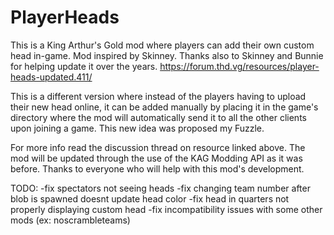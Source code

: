 # PlayerHeads
This is a King Arthur's Gold mod where players can add their own custom head in-game. Mod inspired by Skinney. Thanks also to Skinney and Bunnie for helping update it over the years. https://forum.thd.vg/resources/player-heads-updated.411/ 

This is a different version where instead of the players having to upload their new head online, it can be added manually by placing it in the game's directory where the mod will automatically send it to all the other clients upon joining a game. This new idea was proposed my Fuzzle.

For more info read the discussion thread on resource linked above. The mod will be updated through the use of the KAG Modding API as it was before. Thanks to everyone who will help with this mod's development.

TODO: 
-fix spectators not seeing heads
-fix changing team number after blob is spawned doesnt update head color
-fix head in quarters not properly displaying custom head
-fix incompatibility issues with some other mods (ex: noscrambleteams)